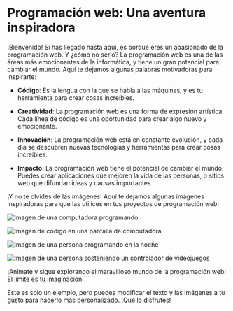 # Programación web: Una aventura inspiradora

¡Bienvenido! Si has llegado hasta aquí, es porque eres un apasionado de la programación web. Y ¿cómo no serlo? La programación web es una de las áreas más emocionantes de la informática, y tiene un gran potencial para cambiar el mundo. Aquí te dejamos algunas palabras motivadoras para inspirarte:

- **Código**: Es la lengua con la que se habla a las máquinas, y es tu herramienta para crear cosas increíbles.

- **Creatividad**: La programación web es una forma de expresión artística. Cada línea de código es una oportunidad para crear algo nuevo y emocionante.

- **Innovación**: La programación web está en constante evolución, y cada día se descubren nuevas tecnologías y herramientas para crear cosas increíbles.

- **Impacto**: La programación web tiene el potencial de cambiar el mundo. Puedes crear aplicaciones que mejoren la vida de las personas, o sitios web que difundan ideas y causas importantes.

¡Y no te olvides de las imágenes! Aquí te dejamos algunas imágenes inspiradoras para que las utilices en tus proyectos de programación web:

![Imagen de una computadora programando](https://media.tenor.com/FpaDM99g9BUAAAAC/courage-the-cowardly-dog-coding.gif)

![Imagen de código en una pantalla de computadora](https://i.pinimg.com/originals/73/4f/b6/734fb6ed44aa280fe7546f7035363faf.gif)

![Imagen de una persona programando en la noche](https://cdn.pixabay.com/photo/2015/07/17/22/43/student-849825_960_720.jpg)

![Imagen de una persona sosteniendo un controlador de videojuegos](https://img.freepik.com/vector-premium/manos-sosteniendo-almohadilla-juego-negra-jugando-videojuegos-ilustracion_163786-453.jpg)

¡Anímate y sigue explorando el maravilloso mundo de la programación web! El límite es tu imaginación.```

Este es solo un ejemplo, pero puedes modificar el texto y las imágenes a tu gusto para hacerlo más personalizado. ¡Que lo disfrutes!
